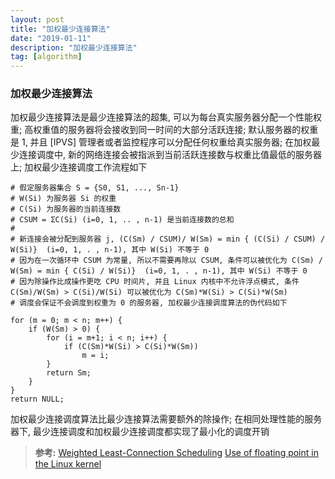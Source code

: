 ```yaml
---
layout: post
title: "加权最少连接算法"
date: "2019-01-11"
description: "加权最少连接算法"
tag: [algorithm]
---
```


### 加权最少连接算法
加权最少连接算法是最少连接算法的超集, 可以为每台真实服务器分配一个性能权重; 高权重值的服务器将会接收到同一时间的大部分活跃连接; 默认服务器的权重是 1, 并且 [IPVS] 管理者或者监控程序可以分配任何权重给真实服务器; 在加权最少连接调度中, 新的网络连接会被指派到当前活跃连接数与权重比值最低的服务器上; 加权最少连接调度工作流程如下
```
# 假定服务器集合 S = {S0, S1, ..., Sn-1}
# W(Si) 为服务器 Si 的权重
# C(Si) 为服务器的当前连接数
# CSUM = ΣC(Si) (i=0, 1, .. , n-1) 是当前连接数的总和
#
# 新连接会被分配到服务器 j, (C(Sm) / CSUM)/ W(Sm) = min { (C(Si) / CSUM) / W(Si)}  (i=0, 1, . , n-1), 其中 W(Si) 不等于 0
# 因为在一次循环中 CSUM 为常量, 所以不需要再除以 CSUM, 条件可以被优化为 C(Sm) / W(Sm) = min { C(Si) / W(Si)}  (i=0, 1, . , n-1), 其中 W(Si) 不等于 0
# 因为除操作比成操作更吃 CPU 时间片, 并且 Linux 内核中不允许浮点模式, 条件 C(Sm)/W(Sm) > C(Si)/W(Si) 可以被优化为 C(Sm)*W(Si) > C(Si)*W(Sm)
# 调度会保证不会调度到权重为 0 的服务器, 加权最少连接调度算法的伪代码如下

for (m = 0; m < n; m++) {
    if (W(Sm) > 0) {
        for (i = m+1; i < n; i++) {
            if (C(Sm)*W(Si) > C(Si)*W(Sm))
                m = i;
        }
        return Sm;
    }
}
return NULL;
```
加权最少连接调度算法比最少连接算法需要额外的除操作; 在相同处理性能的服务器下, 最少连接调度和加权最少连接调度都实现了最小化的调度开销

>**参考:**
[Weighted Least-Connection Scheduling](http://kb.linuxvirtualserver.org/wiki/Weighted_Least-Connection_Scheduling)
[Use of floating point in the Linux kernel](https://stackoverflow.com/questions/13886338/use-of-floating-point-in-the-linux-kernel)
